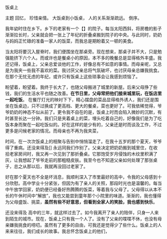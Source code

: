 饭桌上

主题 回忆， 珍惜亲情。
大饭桌到小饭桌， 人的关系渐渐疏远。
倒序。

我年幼时住在乡下。乡下的老家有一个【】的院子。每当太阳西斜，将房檐的影子渐渐拉长时，父亲就会把一张上了年纪的折叠桌搬到院子的中央。与此同时，奶奶与妈妈正忙碌的准备一家人的饭菜，而我总是期盼着又一顿的美食。

当太阳将要沉入屋脊时，我们便围坐在那桌旁。现在想来，那桌子并不大，只是勉强能挤下六个人。而或许也是餐桌小的原因，本不多的晚餐总是显得格外丰盛。我还记得，饭桌上，父亲总爱谈他的工作，好像总有不如意的事情。而母亲呢，又总是为我夹一些我不喜欢的菜。我讨厌父亲总将气氛破坏，也讨厌母亲总嫌我挑食。在那个无忧无虑的年纪，或许只有饭桌上这些琐事会让我感到烦恼了。

盼望着，盼望着。我终于长大了，也随父母搬进了城里的新屋。后来父母挣了些钱，我们的生活水平也随之改善。**在节日里，父母常把他们接来城里玩，在饭店里一起吃饭**。 在餐厅灯光的映衬下下，精心摆盘的菜品显得格外诱人，我们还是围坐在饭桌边，只不过换成了更高档、更大的餐桌，菜也更好了。可我依稀觉得，爷爷奶奶的神态不似从前了。更令我不自在的是，饭桌上时而会陷入微妙的沉默，有时甚至长达一分钟。我们只是夹着桌上的菜，埋头吃着自己的，好像我们是为了吃饭本身而聚在一起吃饭似的。好在这样的是少有的，父亲还是时而谈及工作，不过更多是问候老家的情况。而母亲也不再为我夹菜，

时间，在一次次饭桌上的相聚与告别中悄悄溜走了。在我十五岁的那个夏天，爷爷得了重病。还没来得及[] 永远同我们作别了。父亲决定把奶奶搬到城里住，在收拾老家房间时，我又再一次见到了那折叠桌。它那饱受岁月侵蚀的木纹里积满了灰，让我想起了爷爷走前的那粗糙皮肤。我至今也不知道父亲如何处理了那张桌子，总之从那以后，我就再没回过老家了。

好在那个夏天也不全是坏消息，我顺利深入了市里最好的高中，令我的父母感到十分欣慰。高中学业十分紧张，但因为有了亲人的关照，那段时光也是温馨的。每当中午放学回家，奶奶便已经备好热腾腾的饭菜，等着我与父母了。父母得以从本不长的午休时间中“解放”，我也又能尝到童年那个小院里的味道。渐渐的，我也懂得为父母盛饭、挑菜，**虽然有些不好意思，但看到全家人的笑脸，我也感到快乐**。

还没来得及 高中的三年，就这样过去了。如今我离开了亲人的陪伴，只身一人来到陌生的城市。现在，饭桌上只有我一个人了。没有了父亲的喋喋不休，也没有母亲嫌我挑食的唠叨。虽然有了更多的自由，可我还是觉得少了些什么。饭桌上的人来来往往，我们成长的故事。我总怀念饭桌上的他们，
